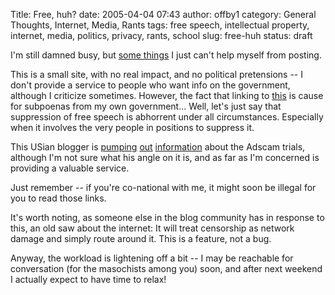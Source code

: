 Title: Free, huh?
date: 2005-04-04 07:43
author: offby1
category: General Thoughts, Internet, Media, Rants
tags: free speech, intellectual property, internet, media, politics, privacy, rants, school
slug: free-huh
status: draft

I'm still damned busy, but [some things](http://www.captainsquartersblog.com/mt/archives/004225.php) I just can't help myself from posting.

This is a small site, with no real impact, and no political pretensions \-- I don't provide a service to people who want info on the government, although I criticize sometimes. However, the fact that linking to [this](<http://www.captainsquartersblog.com/mt/archives/004220.php>) is cause for subpoenas from my own government\... Well, let's just say that suppression of free speech is abhorrent under all circumstances. Especially when it involves the very people in positions to suppress it.

This USian blogger is [pumping](<http://www.captainsquartersblog.com/mt/archives/004222.php>) [out](<http://www.captainsquartersblog.com/mt/archives/004224.php>) [information](<http://www.captainsquartersblog.com/mt/archives/004229.php>) about the Adscam trials, although I'm not sure what his angle on it is, and as far as I'm concerned is providing a valuable service.

Just remember -- if you're co-national with me, it might soon be illegal for you to read those links.

It's worth noting, as someone else in the blog community has in response to this, an old saw about the internet: It will treat censorship as network damage and simply route around it. This is a feature, not a bug.

Anyway, the workload is lightening off a bit -- I may be reachable for conversation (for the masochists among you) soon, and after next weekend I actually expect to have time to relax!
